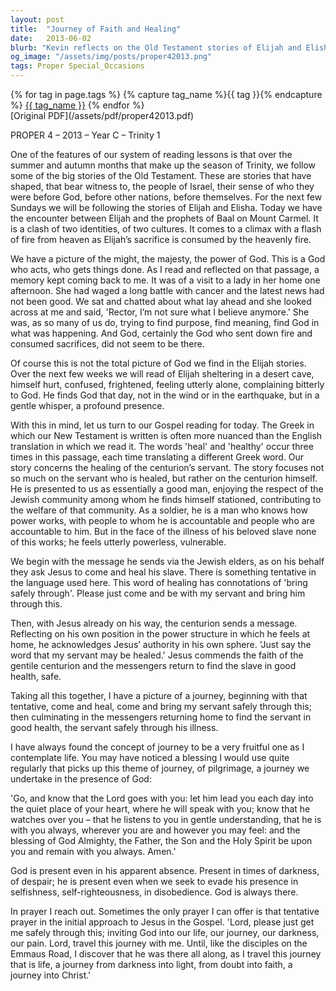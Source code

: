 ```yaml
---
layout: post
title:  "Journey of Faith and Healing"
date:   2013-06-02
blurb: "Kevin reflects on the Old Testament stories of Elijah and Elisha, emphasizing God's presence in both grand and subtle ways. He draws parallels between these stories and the healing of the centurion's servant in the Gospel, highlighting the theme of journeying through life's challenges with faith. The sermon reassures us that God is present in our struggles, even when we feel alone, and encourages us to invite God into our journey."
og_image: "/assets/img/posts/proper42013.png"
tags: Proper Special_Occasions
---    
```

<div class="tag-pills">
  {% for tag in page.tags %}
    {% capture tag_name %}{{ tag }}{% endcapture %}
    <a href="{{ site.baseurl }}/tag/{{ tag_name }}" class="tag-pill">{{ tag_name }}</a>
  {% endfor %}
</div>
[Original PDF](/assets/pdf/proper42013.pdf)

PROPER 4 – 2013 – Year C – Trinity 1

One of the features of our system of reading lessons is that over the summer and autumn months that make up the season of Trinity, we follow some of the big stories of the Old Testament. These are stories that have shaped, that bear witness to, the people of Israel, their sense of who they were before God, before other nations, before themselves. For the next few Sundays we will be following the stories of Elijah and Elisha. Today we have the encounter between Elijah and the prophets of Baal on Mount Carmel. It is a clash of two identities, of two cultures. It comes to a climax with a flash of fire from heaven as Elijah’s sacrifice is consumed by the heavenly fire.

We have a picture of the might, the majesty, the power of God. This is a God who acts, who gets things done. As I read and reflected on that passage, a memory kept coming back to me. It was of a visit to a lady in her home one afternoon. She had waged a long battle with cancer and the latest news had not been good. We sat and chatted about what lay ahead and she looked across at me and said, 'Rector, I’m not sure what I believe anymore.' She was, as so many of us do, trying to find purpose, find meaning, find God in what was happening. And God, certainly the God who sent down fire and consumed sacrifices, did not seem to be there.

Of course this is not the total picture of God we find in the Elijah stories. Over the next few weeks we will read of Elijah sheltering in a desert cave, himself hurt, confused, frightened, feeling utterly alone, complaining bitterly to God. He finds God that day, not in the wind or in the earthquake, but in a gentle whisper, a profound presence.

With this in mind, let us turn to our Gospel reading for today. The Greek in which our New Testament is written is often more nuanced than the English translation in which we read it. The words 'heal' and 'healthy' occur three times in this passage, each time translating a different Greek word. Our story concerns the healing of the centurion’s servant. The story focuses not so much on the servant who is healed, but rather on the centurion himself. He is presented to us as essentially a good man, enjoying the respect of the Jewish community among whom he finds himself stationed, contributing to the welfare of that community. As a soldier, he is a man who knows how power works, with people to whom he is accountable and people who are accountable to him. But in the face of the illness of his beloved slave none of this works; he feels utterly powerless, vulnerable.

We begin with the message he sends via the Jewish elders, as on his behalf they ask Jesus to come and heal his slave. There is something tentative in the language used here. This word of healing has connotations of 'bring safely through'. Please just come and be with my servant and bring him through this.

Then, with Jesus already on his way, the centurion sends a message. Reflecting on his own position in the power structure in which he feels at home, he acknowledges Jesus’ authority in his own sphere. 'Just say the word that my servant may be healed.' Jesus commends the faith of the gentile centurion and the messengers return to find the slave in good health, safe.

Taking all this together, I have a picture of a journey, beginning with that tentative, come and heal, come and bring my servant safely through this; then culminating in the messengers returning home to find the servant in good health, the servant safely through his illness.

I have always found the concept of journey to be a very fruitful one as I contemplate life. You may have noticed a blessing I would use quite regularly that picks up this theme of journey, of pilgrimage, a journey we undertake in the presence of God:

'Go, and know that the Lord goes with you:
let him lead you each day into the quiet place
of your heart, where he will speak with you;
know that he watches over you –
that he listens to you in gentle understanding,
that he is with you always,
wherever you are and however you may feel:
and the blessing of God Almighty,
the Father, the Son and the Holy Spirit
be upon you and remain with you always.
Amen.'

God is present even in his apparent absence. Present in times of darkness, of despair; he is present even when we seek to evade his presence in selfishness, self-righteousness, in disobedience. God is always there.

In prayer I reach out. Sometimes the only prayer I can offer is that tentative prayer in the initial approach to Jesus in the Gospel. 'Lord, please just get me safely through this; inviting God into our life, our journey, our darkness, our pain. Lord, travel this journey with me. Until, like the disciples on the Emmaus Road, I discover that he was there all along, as I travel this journey that is life, a journey from darkness into light, from doubt into faith, a journey into Christ.'
